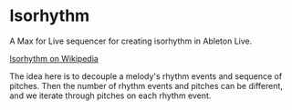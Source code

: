 # Isorhythm
A Max for Live sequencer for creating isorhythm in Ableton Live.

[Isorhythm on Wikipedia](https://en.wikipedia.org/wiki/Isorhythm)

The idea here is to decouple a melody's rhythm events and sequence of pitches. Then the number of rhythm events and pitches can be different, and we iterate through pitches on each rhythm event.
